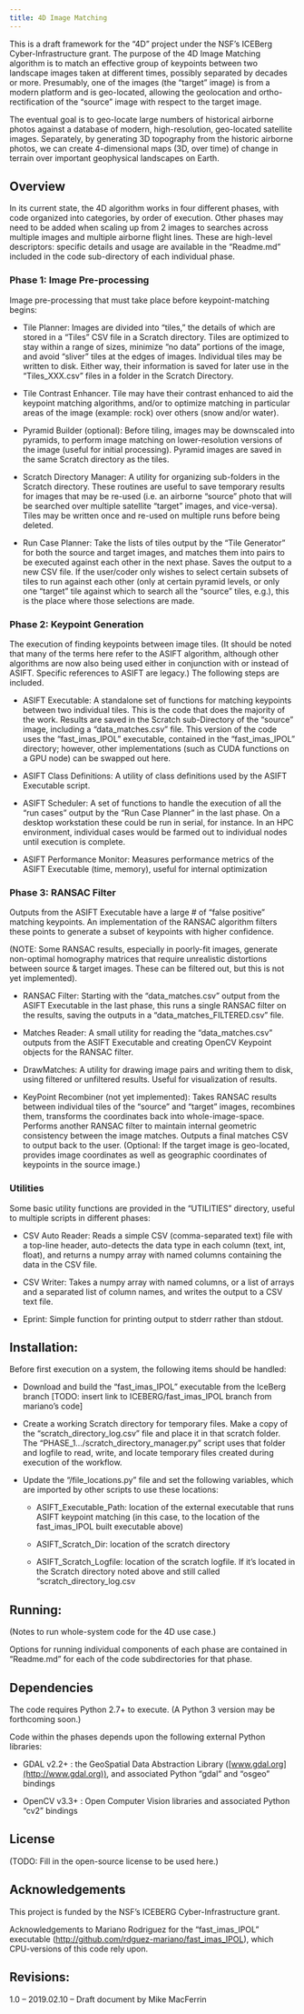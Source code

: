 ```yaml
---
title: 4D Image Matching
---
```


This is a draft framework for the “4D” project under the NSF’s ICEBerg
Cyber-Infrastructure grant. The purpose of the 4D Image Matching algorithm is to
match an effective group of keypoints between two landscape images taken at
different times, possibly separated by decades or more. Presumably, one of the
images (the “target” image) is from a modern platform and is geo-located,
allowing the geolocation and ortho-rectification of the “source” image with
respect to the target image.

The eventual goal is to geo-locate large numbers of historical airborne photos
against a database of modern, high-resolution, geo-located satellite images.
Separately, by generating 3D topography from the historic airborne photos, we
can create 4-dimensional maps (3D, over time) of change in terrain over
important geophysical landscapes on Earth.

Overview
--------

In its current state, the 4D algorithm works in four different phases, with code
organized into categories, by order of execution. Other phases may need to be
added when scaling up from 2 images to searches across multiple images and
multiple airborne flight lines. These are high-level descriptors: specific
details and usage are available in the “Readme.md” included in the code
sub-directory of each individual phase.

### Phase 1: Image Pre-processing

Image pre-processing that must take place before keypoint-matching begins:

-   Tile Planner: Images are divided into “tiles,” the details of which are
    stored in a “Tiles” CSV file in a Scratch directory. Tiles are optimized to
    stay within a range of sizes, minimize “no data” portions of the image, and
    avoid “sliver” tiles at the edges of images. Individual tiles may be written
    to disk. Either way, their information is saved for later use in the
    “Tiles_XXX.csv” files in a folder in the Scratch Directory.

-   Tile Contrast Enhancer. Tile may have their contrast enhanced to aid the
    keypoint matching algorithms, and/or to optimize matching in particular
    areas of the image (example: rock) over others (snow and/or water).

-   Pyramid Builder (optional): Before tiling, images may be downscaled into
    pyramids, to perform image matching on lower-resolution versions of the
    image (useful for initial processing). Pyramid images are saved in the same
    Scratch directory as the tiles.

-   Scratch Directory Manager: A utility for organizing sub-folders in the
    Scratch directory. These routines are useful to save temporary results for
    images that may be re-used (i.e. an airborne “source” photo that will be
    searched over multiple satellite “target” images, and vice-versa). Tiles may
    be written once and re-used on multiple runs before being deleted.

-   Run Case Planner: Take the lists of tiles output by the “Tile Generator” for
    both the source and target images, and matches them into pairs to be
    executed against each other in the next phase. Saves the output to a new CSV
    file. If the user/coder only wishes to select certain subsets of tiles to
    run against each other (only at certain pyramid levels, or only one “target”
    tile against which to search all the “source” tiles, e.g.), this is the
    place where those selections are made.

### Phase 2: Keypoint Generation

The execution of finding keypoints between image tiles. (It should be noted that
many of the terms here refer to the ASIFT algorithm, although other algorithms
are now also being used either in conjunction with or instead of ASIFT. Specific
references to ASIFT are legacy.) The following steps are included.

-   ASIFT Executable: A standalone set of functions for matching keypoints
    between two individual tiles. This is the code that does the majority of the
    work. Results are saved in the Scratch sub-Directory of the “source” image,
    including a “data_matches.csv” file. This version of the code uses the
    “fast_imas_IPOL” executable, contained in the “fast_imas_IPOL” directory;
    however, other implementations (such as CUDA functions on a GPU node) can be
    swapped out here.

-   ASIFT Class Definitions: A utility of class definitions used by the ASIFT
    Executable script.

-   ASIFT Scheduler: A set of functions to handle the execution of all the “run
    cases” output by the “Run Case Planner” in the last phase. On a desktop
    workstation these could be run in serial, for instance. In an HPC
    environment, individual cases would be farmed out to individual nodes until
    execution is complete.

-   ASIFT Performance Monitor: Measures performance metrics of the ASIFT
    Executable (time, memory), useful for internal optimization

### Phase 3: RANSAC Filter

Outputs from the ASIFT Executable have a large \# of “false positive” matching
keypoints. An implementation of the RANSAC algorithm filters these points to
generate a subset of keypoints with higher confidence.

(NOTE: Some RANSAC results, especially in poorly-fit images, generate
non-optimal homography matrices that require unrealistic distortions between
source & target images. These can be filtered out, but this is not yet
implemented).

-   RANSAC Filter: Starting with the “data_matches.csv” output from the ASIFT
    Executable in the last phase, this runs a single RANSAC filter on the
    results, saving the outputs in a “data_matches_FILTERED.csv” file.

-   Matches Reader: A small utility for reading the “data_matches.csv” outputs
    from the ASIFT Executable and creating OpenCV Keypoint objects for the
    RANSAC filter.

-   DrawMatches: A utility for drawing image pairs and writing them to disk,
    using filtered or unfiltered results. Useful for visualization of results.

-   KeyPoint Recombiner (not yet implemented): Takes RANSAC results between
    individual tiles of the “source” and “target” images, recombines them,
    transforms the coordinates back into whole-image-space. Performs another
    RANSAC filter to maintain internal geometric consistency between the image
    matches. Outputs a final matches CSV to output back to the user. (Optional:
    If the target image is geo-located, provides image coordinates as well as
    geographic coordinates of keypoints in the source image.)

### Utilities

Some basic utility functions are provided in the “UTILITIES” directory, useful
to multiple scripts in different phases:

-   CSV Auto Reader: Reads a simple CSV (comma-separated text) file with a
    top-line header, auto-detects the data type in each column (text, int,
    float), and returns a numpy array with named columns containing the data in
    the CSV file.

-   CSV Writer: Takes a numpy array with named columns, or a list of arrays and
    a separated list of column names, and writes the output to a CSV text file.

-   Eprint: Simple function for printing output to stderr rather than stdout.

Installation:
-------------

Before first execution on a system, the following items should be handled:

-   Download and build the “fast_imas_IPOL” executable from the IceBerg branch
    [TODO: insert link to ICEBERG/fast_imas_IPOL branch from mariano’s code]

-   Create a working Scratch directory for temporary files. Make a copy of the
    “scratch_directory_log.csv” file and place it in that scratch folder. The
    “PHASE_1…/scratch_directory_manager.py” script uses that folder and logfile
    to read, write, and locate temporary files created during execution of the
    workflow.

-   Update the “/file_locations.py” file and set the following variables, which
    are imported by other scripts to use these locations:

    -   ASIFT_Executable_Path: location of the external executable that runs
        ASIFT keypoint matching (in this case, to the location of the
        fast_imas_IPOL built executable above)

    -   ASIFT_Scratch_Dir: location of the scratch directory

    -   ASIFT_Scratch_Logfile: location of the scratch logfile. If it’s located
        in the Scratch directory noted above and still called
        “scratch_directory_log.csv

Running:
--------

(Notes to run whole-system code for the 4D use case.)

Options for running individual components of each phase are contained in
“Readme.md” for each of the code subdirectories for that phase.

Dependencies
------------

The code requires Python 2.7+ to execute. (A Python 3 version may be forthcoming
soon.)

Code within the phases depends upon the following external Python libraries:

-   GDAL v2.2+ : the GeoSpatial Data Abstraction Library
    ([www.gdal.org](http://www.gdal.org)), and associated Python “gdal” and
    “osgeo” bindings

-   OpenCV v3.3+ : Open Computer Vision libraries and associated Python “cv2”
    bindings

License
-------

(TODO: Fill in the open-source license to be used here.)

Acknowledgements
----------------

This project is funded by the NSF’s ICEBERG Cyber-Infrastructure grant.

Acknowledgements to Mariano Rodriguez for the “fast_imas_IPOL” executable
(<http://github.com/rdguez-mariano/fast_imas_IPOL>), which CPU-versions of this
code rely upon.

Revisions:
----------

1.0 – 2019.02.10 – Draft document by Mike MacFerrin
